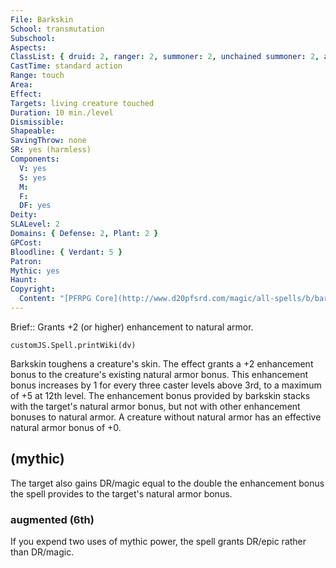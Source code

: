 ```yaml
---
File: Barkskin
School: transmutation
Subschool: 
Aspects: 
ClassList: { druid: 2, ranger: 2, summoner: 2, unchained summoner: 2, alchemist: 2, shaman: 2 }
CastTime: standard action
Range: touch
Area: 
Effect: 
Targets: living creature touched
Duration: 10 min./level
Dismissible: 
Shapeable: 
SavingThrow: none
SR: yes (harmless)
Components:
  V: yes
  S: yes
  M: 
  F: 
  DF: yes
Deity: 
SLALevel: 2
Domains: { Defense: 2, Plant: 2 }
GPCost: 
Bloodline: { Verdant: 5 }
Patron: 
Mythic: yes
Haunt: 
Copyright:
  Content: "[PFRPG Core](http://www.d20pfsrd.com/magic/all-spells/b/barkskin)"
---
```

Brief:: Grants +2 (or higher) enhancement to natural armor.

```dataviewjs
customJS.Spell.printWiki(dv)
```

Barkskin toughens a creature's skin. The effect grants a +2 enhancement bonus to the creature's existing natural armor bonus. This enhancement bonus increases by 1 for every three caster levels above 3rd, to a maximum of +5 at 12th level.  The enhancement bonus provided by barkskin stacks with the target's natural armor bonus, but not with other enhancement bonuses to natural armor. A creature without natural armor has an effective natural armor bonus of +0.


## (mythic)

The target also gains DR/magic equal to the double the enhancement bonus the spell provides to the target's natural armor bonus.


### augmented (6th)

If you expend two uses of mythic power, the spell grants DR/epic rather than DR/magic.
